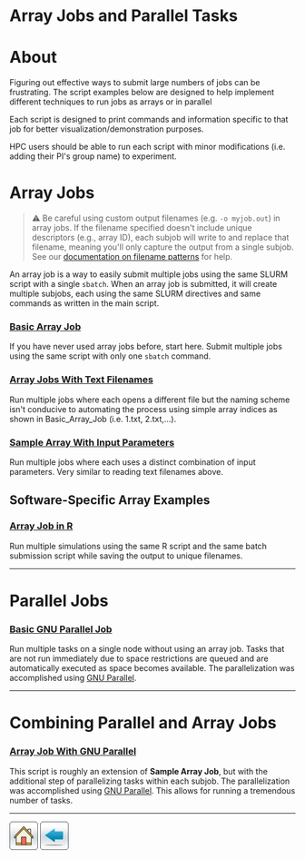 # Array Jobs and Parallel Tasks

# About
Figuring out effective ways to submit large numbers of jobs can be frustrating. The script examples below are designed to help implement different techniques to run jobs as arrays or in parallel

Each script is designed to print commands and information specific to that job for better visualization/demonstration purposes.

HPC users should be able to run each script with minor modifications (i.e. adding their PI's group name) to experiment.


# Array Jobs
> ⚠️ Be careful using custom output filenames (e.g. ```-o myjob.out```) in array jobs. If the filename specified doesn't include unique descriptors (e.g., array ID), each subjob will write to and replace that filename, meaning you'll only capture the output from a single subjob. See our [documentation on filename patterns](https://public.confluence.arizona.edu/display/UAHPC/Running+Jobs+with+SLURM#RunningJobswithSLURM-SLURMOutputFilenamePatterns) for help. 

An array job is a way to easily submit multiple jobs using the same SLURM script with a single ```sbatch```. When an array job is submitted, it will create multiple subjobs, each using the same SLURM directives and same commands as written in the main script.

### [Basic Array Job](Basic-Array-Job)
If you have never used array jobs before, start here.
Submit multiple jobs using the same script with only one ```sbatch``` command.

### [Array Jobs With Text Filenames](Array-Read-Filenames)
Run multiple jobs where each opens a different file but the naming scheme isn't conducive to automating the process using simple array indices as shown in Basic_Array_Job (i.e. 1.txt, 2.txt,...).

### [Sample Array With Input Parameters](Array-Read-Parameters)
Run multiple jobs where each uses a distinct combination of input parameters. Very similar to reading text filenames above. 

## Software-Specific Array Examples
### [Array Job in R](/R-Examples/R-Array-Jobs/)
Run multiple simulations using the same R script and the same batch submission script while saving the output to unique filenames.

--------

# Parallel Jobs

### [Basic GNU Parallel Job](Basic-Parallel-Job)
Run multiple tasks on a single node without using an array job. Tasks that are not run immediately due to space restrictions are queued and are automatically executed as space becomes available. The parallelization was accomplished using [GNU Parallel](https://www.gnu.org/software/parallel/).

---------

# Combining Parallel and Array Jobs

### [Array Job With GNU Parallel](Array-and-Parallel)
This script is roughly an extension of **Sample Array Job**, but with the additional step of parallelizing tasks within each subjob. The parallelization was accomplished using [GNU Parallel](https://www.gnu.org/software/parallel/). This allows for running a tremendous number of tasks.

*****

[![](/Images/home.png)](https://ua-researchcomputing-hpc.github.io/) 
[![](/Images/back.png)](../)
